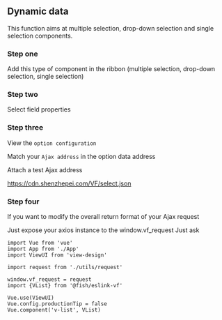 ## Dynamic data
This function aims at multiple selection, drop-down selection and single selection components.

### Step one
Add this type of component in the ribbon (multiple selection, drop-down selection, single selection)

### Step two
Select field properties

### Step three
View the `option configuration`

Match your `Ajax address` in the option data address

Attach a test Ajax address

https://cdn.shenzhepei.com/VF/select.json

### Step four
If you want to modify the overall return format of your Ajax request

Just expose your axios instance to the window.vf_request Just ask

```shell script
import Vue from 'vue'
import App from './App'
import ViewUI from 'view-design'

import request from './utils/request'

window.vf_request = request
import {VList} from '@fish/eslink-vf'

Vue.use(ViewUI)
Vue.config.productionTip = false
Vue.component('v-list', VList)
```
